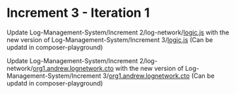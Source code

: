 # Increment 3 - Iteration 1

Update Log-Management-System/Increment 2/log-network/[logic.js](../Increment%202/log-network/lib/logic.js) with the new version of Log-Management-System/Increment 3/[logic.js](logic.js) (Can be updatd in composer-playground)

Update Log-Management-System/Increment 2/log-network/[org1.andrew.lognetwork.cto](../Increment%202/log-network/lib/org1.andrew.lognetwork.cto) with the new version of Log-Management-System/Increment 3/[org1.andrew.lognetwork.cto](org1.andrew.lognetwork.cto) (Can be updatd in composer-playground)


